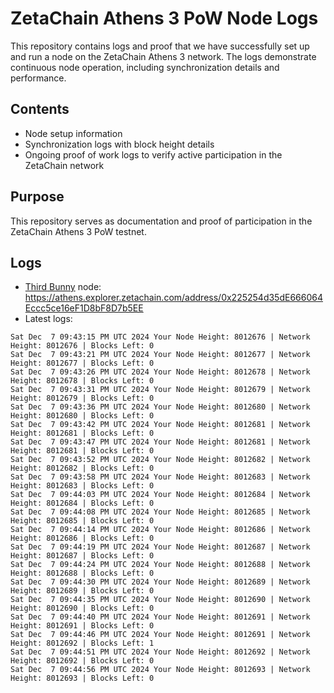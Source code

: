 # ZetaChain Athens 3 PoW Node Logs
This repository contains logs and proof that we have successfully set up and run a node on the ZetaChain Athens 3 network. The logs demonstrate continuous node operation, including synchronization details and performance.

## Contents
- Node setup information
- Synchronization logs with block height details
- Ongoing proof of work logs to verify active participation in the ZetaChain network

## Purpose
This repository serves as documentation and proof of participation in the ZetaChain Athens 3 PoW testnet.

## Logs

- [Third Bunny](https://thirdbunny.xyz/) node: https://athens.explorer.zetachain.com/address/0x225254d35dE666064Eccc5ce16eF1D8bF8D7b5EE
- Latest logs:
```
Sat Dec  7 09:43:15 PM UTC 2024 Your Node Height: 8012676 | Network Height: 8012676 | Blocks Left: 0
Sat Dec  7 09:43:21 PM UTC 2024 Your Node Height: 8012677 | Network Height: 8012677 | Blocks Left: 0
Sat Dec  7 09:43:26 PM UTC 2024 Your Node Height: 8012678 | Network Height: 8012678 | Blocks Left: 0
Sat Dec  7 09:43:31 PM UTC 2024 Your Node Height: 8012679 | Network Height: 8012679 | Blocks Left: 0
Sat Dec  7 09:43:36 PM UTC 2024 Your Node Height: 8012680 | Network Height: 8012680 | Blocks Left: 0
Sat Dec  7 09:43:42 PM UTC 2024 Your Node Height: 8012681 | Network Height: 8012681 | Blocks Left: 0
Sat Dec  7 09:43:47 PM UTC 2024 Your Node Height: 8012681 | Network Height: 8012681 | Blocks Left: 0
Sat Dec  7 09:43:52 PM UTC 2024 Your Node Height: 8012682 | Network Height: 8012682 | Blocks Left: 0
Sat Dec  7 09:43:58 PM UTC 2024 Your Node Height: 8012683 | Network Height: 8012683 | Blocks Left: 0
Sat Dec  7 09:44:03 PM UTC 2024 Your Node Height: 8012684 | Network Height: 8012684 | Blocks Left: 0
Sat Dec  7 09:44:08 PM UTC 2024 Your Node Height: 8012685 | Network Height: 8012685 | Blocks Left: 0
Sat Dec  7 09:44:14 PM UTC 2024 Your Node Height: 8012686 | Network Height: 8012686 | Blocks Left: 0
Sat Dec  7 09:44:19 PM UTC 2024 Your Node Height: 8012687 | Network Height: 8012687 | Blocks Left: 0
Sat Dec  7 09:44:24 PM UTC 2024 Your Node Height: 8012688 | Network Height: 8012688 | Blocks Left: 0
Sat Dec  7 09:44:30 PM UTC 2024 Your Node Height: 8012689 | Network Height: 8012689 | Blocks Left: 0
Sat Dec  7 09:44:35 PM UTC 2024 Your Node Height: 8012690 | Network Height: 8012690 | Blocks Left: 0
Sat Dec  7 09:44:40 PM UTC 2024 Your Node Height: 8012691 | Network Height: 8012691 | Blocks Left: 0
Sat Dec  7 09:44:46 PM UTC 2024 Your Node Height: 8012691 | Network Height: 8012692 | Blocks Left: 1
Sat Dec  7 09:44:51 PM UTC 2024 Your Node Height: 8012692 | Network Height: 8012692 | Blocks Left: 0
Sat Dec  7 09:44:56 PM UTC 2024 Your Node Height: 8012693 | Network Height: 8012693 | Blocks Left: 0
```

